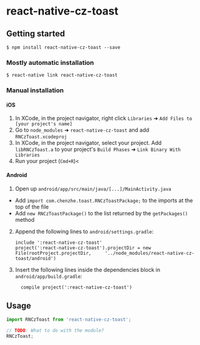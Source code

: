 
# react-native-cz-toast

## Getting started

`$ npm install react-native-cz-toast --save`

### Mostly automatic installation

`$ react-native link react-native-cz-toast`

### Manual installation


#### iOS

1. In XCode, in the project navigator, right click `Libraries` ➜ `Add Files to [your project's name]`
2. Go to `node_modules` ➜ `react-native-cz-toast` and add `RNCzToast.xcodeproj`
3. In XCode, in the project navigator, select your project. Add `libRNCzToast.a` to your project's `Build Phases` ➜ `Link Binary With Libraries`
4. Run your project (`Cmd+R`)<

#### Android

1. Open up `android/app/src/main/java/[...]/MainActivity.java`
  - Add `import com.chenzhe.toast.RNCzToastPackage;` to the imports at the top of the file
  - Add `new RNCzToastPackage()` to the list returned by the `getPackages()` method
2. Append the following lines to `android/settings.gradle`:
  	```
  	include ':react-native-cz-toast'
  	project(':react-native-cz-toast').projectDir = new File(rootProject.projectDir, 	'../node_modules/react-native-cz-toast/android')
  	```
3. Insert the following lines inside the dependencies block in `android/app/build.gradle`:
  	```
      compile project(':react-native-cz-toast')
  	```


## Usage
```javascript
import RNCzToast from 'react-native-cz-toast';

// TODO: What to do with the module?
RNCzToast;
```
  